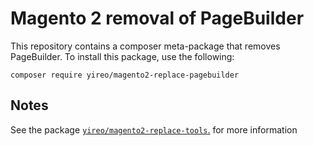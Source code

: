 # Magento 2 removal of PageBuilder
This repository contains a composer meta-package that removes PageBuilder. To install this package, use the following:

    composer require yireo/magento2-replace-pagebuilder

## Notes
See the package [`yireo/magento2-replace-tools`.](https://github.com/yireo/magento2-replace-tools) for more information
